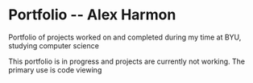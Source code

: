 # Portfolio -- Alex Harmon
Portfolio of projects worked on and completed during my time at BYU, studying computer science

This portfolio is in progress and projects are currently not working. The primary use is code viewing


